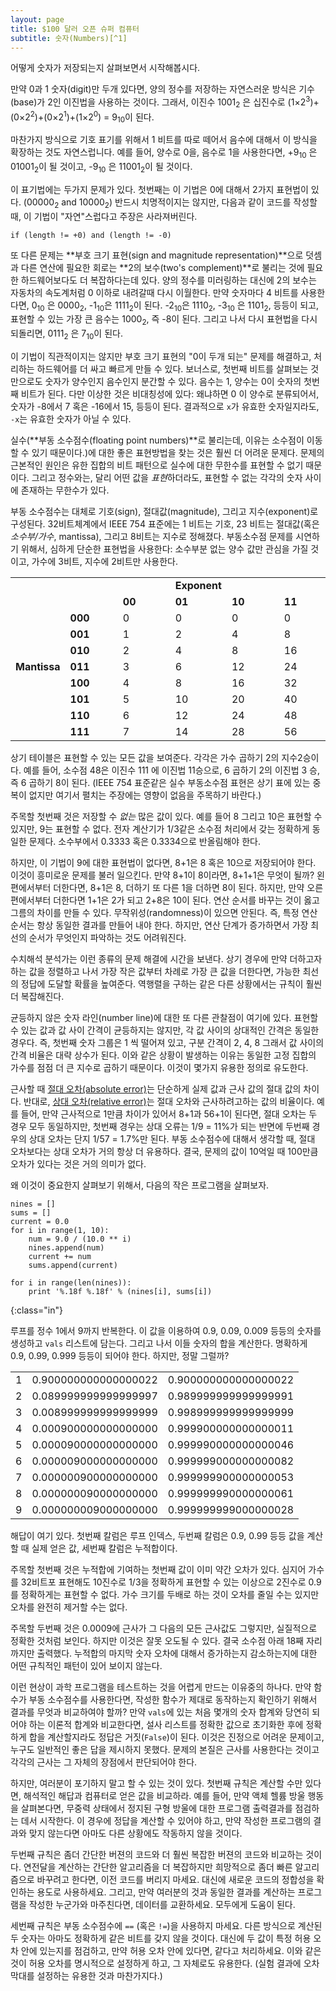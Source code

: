 ```yaml
---
layout: page
title: $100 달러 오픈 슈퍼 컴퓨터
subtitle: 숫자(Numbers)[^1]
---
```


[^1]: [Software Carpentry Numbers](http://swcarpentry.github.io/bc/novice/extras/09-numbers.html) 한국어 번역

어떻게 숫자가 저장되는지 살펴보면서 시작해봅시다.

만약 0과 1 숫자(digit)만 두개 있다면, 양의 정수를 저장하는 자연스러운 방식은 기수(base)가 2인 이진법을 사용하는 것이다. 
그래서, 이진수 1001<sub>2</sub> 은 십진수로 (1&times;2<sup>3</sup>)+(0&times;2<sup>2</sup>)+(0&times;2<sup>1</sup>)+(1&times;2<sup>0</sup>) = 9<sub>10</sub>이 된다.

마찬가지 방식으로 기호 표기를 위해서 1 비트를 따로 떼어서 음수에 대해서 이 방식을 확장하는 것도 자연스럽니다.
예를 들어, 양수로 0을, 음수로 1을 사용한다면, 
+9<sub>10</sub> 은 01001<sub>2</sub>이 될 것이고, -9<sub>10</sub> 은 11001<sub>2</sub>이 될 것이다.

이 표기법에는 두가지 문제가 있다. 첫번째는 이 기법은 0에 대해서 2가지 표현법이 있다. (00000<sub>2</sub> and 10000<sub>2</sub>)
반드시 치명적이지는 않지만, 다음과 같이 코드를 작성할 때, 이 기법이 "자연"스럽다고 주장은 사라져버린다.

~~~ {.shell}
if (length != +0) and (length != -0)
~~~

또 다른 문제는 **부호 크기 표현(sign and magnitude representation)**으로 덧셈과 다른 연산에 필요한 회로는 **2의 보수(two's complement)**로 불리는 것에 필요한 하드웨어보다도 더 복잡하다는데 있다.
양의 정수를 미러링하는 대신에 2의 보수는 자동차의 속도계처럼 0 이하로 내려갈때 다시 이월한다. 
만약 숫자마다 4 비트를 사용한다면, 0<sub>10</sub> 은 0000<sub>2</sub>, -1<sub>10</sub>은 1111<sub>2</sub>이 된다.
-2<sub>10</sub>은 1110<sub>2</sub>, -3<sub>10</sub> 은 1101<sub>2</sub>, 등등이 되고, 표현할 수 있는 가장 큰 음수는 1000<sub>2</sub>, 즉 -8이 된다.
그리고 나서 다시 표현법을 다시 되돌리면, 0111<sub>2</sub> 은 7<sub>10</sub>이 된다.

이 기법이 직관적이지는 않지만 부호 크기 표현의 "0이 두개 되는" 문제를 해결하고, 처리하는 하드웨어를 더 싸고 빠르게 만들 수 있다. 
보너스로, 첫번째 비트를 살펴보는 것만으로도 숫자가 양수인지 음수인지 분간할 수 있다. 
음수는 1, 양수는 0이 숫자의 첫번째 비트가 된다. 
다만 이상한 것은 비대칭성에 있다:
왜냐하면 0 이 양수로 분류되어서, 숫자가 -8에서 7 혹은 -16에서 15, 등등이 된다.
결과적으로 `x`가 유효한 숫자일지라도, `-x`는 유효한 숫자가 아닐 수 있다.

실수(**부동 소수점수(floating point numbers)**로 불리는데, 이유는 소수점이 이동할 수 있기 때문이다.)에 대한 좋은 표현방법을 찾는 것은 훨씬 더 어려운 문제다.
문제의 근본적인 원인은 유한 집합의 비트 패턴으로 실수에 대한 무한수를 표현할 수 없기 때문이다. 
그리고 정수와는, 달리 어떤 값을 *표현*하더라도, 표현할 수 없는 각각의 숫자 사이에 존재하는 무한수가 있다.

부동 소수점수는 대체로 기호(sign), 절대값(magnitude), 그리고 지수(exponent)로 구성된다. 
32비트체계에서 IEEE 754 표준에는 1 비트는 기호, 23 비트는 절대값(혹은 *소수부/가수*, mantissa), 그리고 8비트는 지수로 정해졌다.
부동소수점 문제를 시연하기 위해서, 심하게 단순한 표현법을 사용한다: 
소수부분 없는 양수 값만 관심을 가질 것이고, 가수에 3비트, 지수에 2비트만 사용한다.

<!--- Remove this style when vertical headers was supported by pandoc:
https://github.com/jgm/pandoc/issues/1359 -->
<style>
.table-exponent td {
    width:17%;
}
.table-exponent td.table-exponent-header {
    font-weight: bold;
}
</style>

<!--- Merge cells around "Exponent" when colspan was supported by pandoc:
https://github.com/jgm/pandoc/issues/1340 -->
<table class="table table-striped table-exponent">
<tr><td></td>        <td>   </td><td></td><td class="table-exponent-header">Exponent</td><td></td><td></td></tr>
<tr><td></td>        <td>   </td><td class="table-exponent-header">00</td><td class="table-exponent-header">01</td><td class="table-exponent-header">10</td><td class="table-exponent-header">11</td></tr>
<tr><td></td>        <td class="table-exponent-header">000</td><td> 0</td><td> 0</td><td> 0</td><td> 0</td></tr>
<tr><td></td>        <td class="table-exponent-header">001</td><td> 1</td><td> 2</td><td> 4</td><td> 8</td></tr>
<tr><td></td>        <td class="table-exponent-header">010</td><td> 2</td><td> 4</td><td> 8</td><td>16</td></tr>
<tr><td class="table-exponent-header">Mantissa</td><td class="table-exponent-header">011</td><td> 3</td><td> 6</td><td>12</td><td>24</td></tr>
<tr><td></td>        <td class="table-exponent-header">100</td><td> 4</td><td> 8</td><td>16</td><td>32</td></tr>
<tr><td></td>        <td class="table-exponent-header">101</td><td> 5</td><td>10</td><td>20</td><td>40</td></tr>
<tr><td></td>        <td class="table-exponent-header">110</td><td> 6</td><td>12</td><td>24</td><td>48</td></tr>
<tr><td></td>        <td class="table-exponent-header">111</td><td> 7</td><td>14</td><td>28</td><td>56</td></tr>
</table>

상기 테이블은 표현할 수 있는 모든 값을 보여준다. 
각각은 가수 곱하기 2의 지수2승이다. 예를 들어, 소수점 48은 이진수 111 에 이진법 11승으로, 6 곱하기 2의 이진법 3 승, 즉 6 곱하기 8이 된다.
(IEEE 754 표준같은 실수 부동소수점 표현은 상기 표에 있는 중복이 없지만 여기서 펼치는 주장에는 영향이 없음을 주목하기 바란다.)

주목할 첫번째 것은 저장할 수 *없는* 많은 값이 있다.
예를 들어 8 그리고 10은 표현할 수 있지만, 9는 표현할 수 없다. 
전자 계산기가 1/3같은 소수점 처리에서 갖는 정확하게 동일한 문제다.
소수부에서 0.3333 혹은 0.3334으로 반올림해야 한다.

하지만, 이 기법이 9에 대한 표현법이 없다면, 8+1은 8 혹은 10으로 저장되어야 한다. 이것이 흥미로운 문제를 불러 일으킨다. 만약 8+1이 8이라면, 8+1+1은 무엇이 될까? 왼편에서부터 더한다면, 8+1은 8, 더하기 또 다른 1을 더하면 8이 된다. 하지만, 만약 오른편에서부터 더한다면 1+1은 2가 되고 2+8은 10이 된다. 연산 순서를 바꾸는 것이 옳고 그름의 차이를 만들 수 있다. 무작위성(randomness)이 있으면 안된다. 즉, 특정 연산 순서는 항상 동일한 결과를 만들어 내야 한다. 하지만, 연산 단계가 증가하면서 가장 최선의 순서가 무엇인지 파악하는 것도 어려워진다. 

수치해석 분석가는 이런 종류의 문제 해결에 시간을 보낸다. 상기 경우에 만약 더하고자 하는 값을 정렬하고 나서 가장 작은 값부터 차례로 가장 큰 값을 더한다면, 가능한 최선의 정답에 도달할 확률을 높여준다. 역행렬을 구하는 같은 다른 상황에서는 규칙이 훨씬 더 복잡해진다. 

균등하지 않은 숫자 라인(number line)에 대한 또 다른 관찰점이 여기에 있다. 
표현할 수 있는 값과 값 사이 간격이 균등하지는 않지만, 각 값 사이의 상대적인 간격은 동일한 경우다. 즉, 첫번째 숫자 그룹은 1 씩 떨어져 있고, 구분 간격이 2, 4, 8 그래서 값 사이의 간격 비율은 대략 상수가 된다. 이와 같은 상황이 발생하는 이유는 동일한 고정 집합의 가수를 점점 더 큰 지수로 곱하기 때문이다. 이것이 몇가지 유용한 정의로 유도한다.

근사할 때 [절대 오차(absolute error)](../../gloss.html#absolute-error)는 단순하게 실제 값과 근사 값의 절대 값의 차이다. 반대로, [상대 오차(relative error)](../../gloss.html#relative-error)는 절대 오차와 근사하려고하는 값의 비율이다. 예를 들어, 만약 근사적으로 1만큼 차이가 있어서 8+1과 56+1이 된다면, 절대 오차는 두 경우 모두 동일하지만, 첫번째 경우는 상대 오류는 1/9 = 11%가 되는 반면에 두번째 경우의 상대 오차는 단지 1/57 = 1.7%만 된다. 부동 소수점수에 대해서 생각할 때, 절대 오차보다는 상대 오차가 거의 항상 더 유용하다.
결국, 문제의 값이 10억일 때 100만큼 오차가 있다는 것은 거의 의미가 없다.

왜 이것이 중요한지 살펴보기 위해서, 다음의 작은 프로그램을 살펴보자.

~~~
nines = []
sums = []
current = 0.0
for i in range(1, 10):
    num = 9.0 / (10.0 ** i)
    nines.append(num)
    current += num
    sums.append(current)

for i in range(len(nines)):
    print '%.18f %.18f' % (nines[i], sums[i])
~~~
{:class="in"}

루프를 정수 1에서 9까지 반복한다. 이 값을 이용하여 0.9, 0.09, 0.009 등등의 숫자를 생성하고 `vals` 리스트에 담는다. 그리고 나서 이들 숫자의 합을 계산한다. 명확하게 0.9, 0.99, 0.999 등등이 되어야 한다. 하지만, 정말 그럴까?

<table class="table table-striped">
<tr><td>1</td><td>0.900000000000000022</td><td>0.900000000000000022</td></tr>
<tr><td>2</td><td>0.089999999999999997</td><td>0.989999999999999991</td></tr>
<tr><td>3</td><td>0.008999999999999999</td><td>0.998999999999999999</td></tr>
<tr><td>4</td><td>0.000900000000000000</td><td>0.999900000000000011</td></tr>
<tr><td>5</td><td>0.000090000000000000</td><td>0.999990000000000046</td></tr>
<tr><td>6</td><td>0.000009000000000000</td><td>0.999999000000000082</td></tr>
<tr><td>7</td><td>0.000000900000000000</td><td>0.999999900000000053</td></tr>
<tr><td>8</td><td>0.000000090000000000</td><td>0.999999990000000061</td></tr>
<tr><td>9</td><td>0.000000009000000000</td><td>0.999999999000000028</td></tr>
</table>

해답이 여기 있다. 첫번째 칼럼은 루프 인덱스, 두번째 칼럼은 0.9, 0.99 등등 값을 계산할 때 실제 얻은 값, 세번째 칼럼은 누적합이다.

주목할 첫번째 것은 누적합에 기여하는 첫번째 값이 이미 약간 오차가 있다. 심지어 가수를 32비트포 표현해도 10진수로 1/3을 정확하게 표현할 수 있는 이상으로 2진수로 0.9를 정확하게는 표현할 수 없다. 가수 크기를 두배로 하는 것이 오차를 줄일 수는 있지만 오차를 완전히 제거할 수는 없다.

주목할 두번째 것은 0.0009에 근사가 그 다음의 모든 근사값도 그렇지만, 실질적으로 정확한 것처럼 보인다. 하지만 이것은 잘못 오도될 수 있다. 결국 소수점 아래 18째 자리까지만 출력했다. 누적합의 마지막 숫자 오차에 대해서 증가하는지 감소하는지에 대한 어떤 규칙적인 패턴이 있어 보이지 않는다. 

이런 현상이 과학 프로그램을 테스트하는 것을 어렵게 만드는 이유중의 하나다. 만약 함수가 부동 소수점수를 사용한다면, 작성한 함수가 제대로 동작하는지 확인하기 위해서 결과를 무엇과 비교하여야 할까? 만약 `vals`에 있는 처음 몇개의 숫자 합계와 당연히 되어야 하는 이론적 합계와 비교한다면, 설사 리스트를 정확한 값으로 초기화한 후에 정확하게 합을 계산할지라도 정답은 거짓(`False`)이 된다. 
이것은 진정으로 어려운 문제이고, 누구도 일반적인 좋은 답을 제시하지 못했다. 문제의 본질은 근사를 사용한다는 것이고 각각의 근사는 그 자체의 장점에서 판단되어야 한다.

하지만, 여러분이 포기하지 말고 할 수 있는 것이 있다. 첫번째 규칙은 계산할 수만 있다면, 해석적인 해답과 컴퓨터로 얻은 값을 비교하라. 예를 들어, 만약 액체 헬륨 방울 행동을 살펴본다면, 무중력 상태에서 정지된 구형 방울에 대한 프로그램 출력결과를 점검하는 데서 시작한다. 이 경우에 정답을 계산할 수 있어야 하고, 만약 작성한 프로그램의 결과와 맞지 않는다면 아마도 다른 상황에도 작동하지 않을 것이다.

두번째 규칙은 좀더 간단한 버젼의 코드와 더 훨씬 복잡한 버젼의 코드와 비교하는 것이다. 연전달을 계산하는 간단한 알고리즘을  더 복잡하지만 희망적으로 좀더 빠른 알고리즘으로 바꾸려고 한다면, 이전 코드를 버리지 마세요. 대신에 새로운 코드의 정합성을 확인하는 용도로 사용하세요. 그리고, 만약 여러분의 것과 동일한 결과를 계산하는 프로그램을 작성한 누군가와 마주친다면, 데이터를 교환하세요. 모두에게 도움이 된다.

세번째 규칙은 부동 소수점수에 `==` (혹은 `!=`)을 사용하지 마세요. 다른 방식으로 계산된 두 숫자는 아마도 정확하게 같은 비트를 갖지 않을 것이다. 대신에 두 값이 특정 허용 오차 안에 있는지를 점검하고, 만약 허용 오차 안에 있다면, 같다고 처리하세요. 이와 같은 것이 허용 오차를 명시적으로 설정하게 하고, 그 자체로도 유용한다. (실험 결과에 오차 막대를 설정하는 유용한 것과 마찬가지다.)